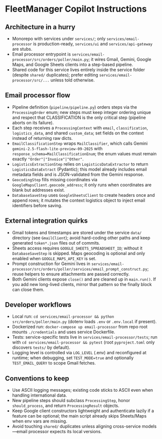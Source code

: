 # FleetManager Copilot Instructions

## Architecture in a hurry
- Monorepo with services under `services/`; only `services/email-processor` is production-ready, `services/ui` and `services/api-gateway` are stubs.
- Email processor entrypoint is `services/email-processor/src/orders/poller/main.py`; it wires Gmail, Gemini, Google Maps, and Google Sheets clients into a step-based pipeline.
- Shared code for this service lives entirely inside the service folder (despite `shared/` duplicates); prefer editing `services/email-processor/src/...` unless told otherwise.

## Email processor flow
- Pipeline definition (`pipeline/pipeline.py`) orders steps via the `ProcessingOrder` enum; new steps must keep integer ordering unique and respect that CLASSIFICATION is the only critical step (pipeline aborts on its failure).
- Each step receives a `ProcessingContext` with `email`, `classification`, `logistics_data`, and shared `custom_data`; set fields on the context instead of returning raw dicts.
- `EmailClassificationStep` wraps `MailClassifier`, which calls Gemini `gemini-2.5-flash-lite-preview-09-2025` with `response_schema=MailClassificationEnum`; the enum values must remain exactly `"Order"|"Invoice"|"Other"`.
- `LogisticsExtractionStep` relies on `LogisticsDataExtractor` to return `LogisticsDataExtract` (Pydantic); this model already includes email metadata fields and is JSON-validated from the Gemini response.
- `GeocodingStep` fills missing coordinates via `GoogleMapsClient.geocode_address`; it only runs when coordinates are blank but addresses exist.
- `DatabaseSaveStep` uses `GoogleSheetsClient` to create headers once and append rows; it mutates the context logistics object to inject email identifiers before saving.

## External integration quirks
- Gmail tokens and timestamps are stored under the service `data/` directory (see `GmailClient`); avoid hard-coding other paths and keep generated `token*.json` files out of commits.
- Sheets access requires `GOOGLE_SHEETS_SPREADSHEET_ID`; without it `DatabaseSaveStep` is skipped. Maps geocoding is optional and only enabled when `GOOGLE_MAPS_API_KEY` is set.
- Prompt construction for Gemini lives in `services/email-processor/src/orders/poller/services/email_prompt_construct.py`; reuse helpers to ensure attachments are passed correctly.
- Both Gemini clients expose `close()` and are cleaned up in `main.run()`. If you add new long-lived clients, mirror that pattern so the finally block can close them.

## Developer workflows
- Local run: `cd services/email-processor && python src/orders/poller/main.py` (dotenv loads `.env` or `.env.local` if present).
- Dockerized run: `docker-compose up email-processor` from repo root mounts `./credentials` and uses service Dockerfile.
- Tests: service-specific tests live in `services/email-processor/tests`; run with `cd services/email-processor && pytest` (root `pyproject.toml` only discovers `tests/` by default).
- Logging level is controlled via `LOG_LEVEL` (.env) and reconfigured at runtime; when debugging, set `TEST_MODE=true` and optionally `TEST_EMAIL_QUERY` to scope Gmail fetches.

## Conventions to keep
- Use ASCII logging messages; existing code sticks to ASCII even when handling international data.
- New pipeline steps should subclass `ProcessingStep`, honor `should_process`, and return `ProcessingResult` objects.
- Keep Google client constructors lightweight and authenticate lazily if a feature can be optional; the main script already skips Sheets/Maps when env vars are missing.
- Avoid touching `shared/` duplicates unless aligning cross-service models—email processor expects its local versions.

